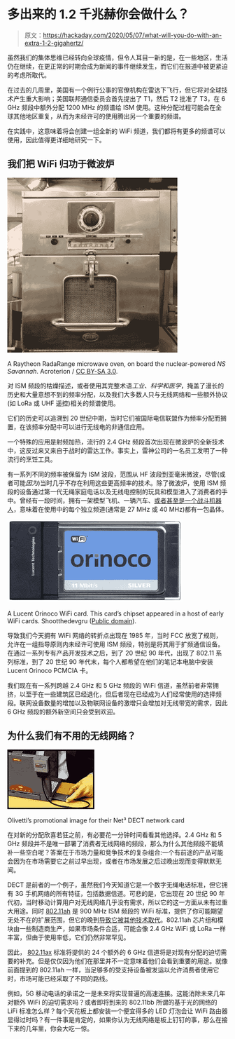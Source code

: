 # 多出来的 1.2 千兆赫你会做什么？

> 原文：<https://hackaday.com/2020/05/07/what-will-you-do-with-an-extra-1-2-gigahertz/>

虽然我们的集体思维已经转向全球疫情，但令人耳目一新的是，在一些地区，生活仍在继续，在更正常的时期会成为新闻的事件继续发生，而它们在报道中被更紧迫的考虑所取代。

在过去的几周里，美国有一个例行公事的官僚机构在雷达下飞行，但它将对全球技术产生重大影响；美国联邦通信委员会首先提出了 T1，然后 T2 批准了 T3，在 6 GHz 频段中额外分配 1200 MHz 的频谱给 ISM 使用。这种分配过程可能会在全球其他地区重复，从而为未经许可的使用腾出另一个重要的频谱。

在实践中，这意味着将会创建一组全新的 WiFi 频道，我们都将有更多的频谱可以使用，因此值得更详细地研究一下。

## 我们把 WiFi 归功于微波炉

[![A Raytheon RadaRange microwave oven, on board the nuclear-powered NS Savannah](img/aa68ad0b34f78af05d78ec734bd4659c.png)](https://hackaday.com/wp-content/uploads/2020/04/raytheon-radarange.jpg)

A Raytheon RadaRange microwave oven, on board the nuclear-powered *NS Savannah*. Acroterion / [CC BY-SA 3.0](https://commons.wikimedia.org/wiki/File:NS_Savannah_microwave_oven_MD8.jpg).

对 ISM 频段的枯燥描述，或者使用其完整术语*工业、科学和医学*，掩盖了漫长的历史和大量意想不到的频率分配，以及我们大多数人只与无线网络和一些额外协议(如 LoRa 或 UHF 遥控)相关的频谱使用。

它们的历史可以追溯到 20 世纪中期，当时它们被国际电信联盟作为频率分配而搁置，在该频率分配中可以进行无线电的非通信应用。

一个特殊的应用是射频加热，流行的 2.4 GHz 频段首次出现在微波炉的全新技术中，这反过来又来自于战时的雷达工作。事实上，雷神公司的一名员工发明了一种流行的烹饪工具。

有一系列不同的频率被保留为 ISM 波段，范围从 HF 波段到亚毫米微波，尽管(或者可能*因为*)当时几乎不存在利用这些更高频率的技术。除了微波炉，使用 ISM 频段的设备通过第一代无绳家庭电话以及无线电控制的玩具和模型进入了消费者的手中。曾经有一段时间，拥有一架模型飞机、一辆汽车、[或者甚至是一个战斗机器人](https://hackaday.com/2018/03/23/ever-wonder-how-the-bots-on-robot-wars-were-built/)，意味着在使用中的每个独立频道(通常是 27 MHz 或 40 MHz)都有一包晶体。

[![A Lucent Orinoco WiFi card. This card's chipset appeared in a host of early WiFi cards. Shootthedevgru (Public domain)](img/71a61347af5a950038673c6c972b995f.png)](https://hackaday.com/wp-content/uploads/2020/04/Orinoco_silver_pc_card.jpg)

A Lucent Orinoco WiFi card. This card’s chipset appeared in a host of early WiFi cards. Shootthedevgru ([Public domain](https://commons.wikimedia.org/wiki/File:Orinoco_silver_pc_card.jpg)).

导致我们今天拥有 WiFi 网络的转折点出现在 1985 年，当时 FCC 放宽了规则，允许在一组指导原则内未经许可使用 ISM 频段，特别是将其用于扩频通信设备。在通过一系列专有产品开发技术之后，到了 20 世纪 90 年代，出现了 802.11 系列标准，到了 20 世纪 90 年代末，每个人都希望在他们的笔记本电脑中安装 Lucent Orinoco PCMCIA 卡。

我们现在有一系列跨越 2.4 GHz 和 5 GHz 频段的 WiFi 信道，虽然前者非常拥挤，以至于在一些建筑区已经退化，但后者现在已经成为人们经常使用的选择频段。联网设备数量的增加以及物联网设备的激增只会增加对无线带宽的需求，因此 6 GHz 频段的额外新空间只会受到欢迎。

## 为什么我们有不用的无线网络？

[![Olivetti's promotional image for their Net3 DECT network card](img/a80d187d9301d2a530d0b9de65557de3.png)](https://hackaday.com/wp-content/uploads/2017/07/olivetti_net3_wireless_lan.jpg)

Olivetti’s promotional image for their Net³ DECT network card

在对新的分配欣喜若狂之前，有必要花一分钟时间看看其他选择。2.4 GHz 和 5 GHz 频段并不是唯一部署了消费者无线网络的频段，那么为什么其他频段不能填补一些空白呢？答案在于市场力量和竞争技术的复杂组合:一个有前途的产品可能会因为在市场需要它之前过早出现，或者在市场发展之后过晚出现而变得默默无闻。

DECT 是前者的一个例子，虽然我们今天知道它是一个数字无绳电话标准，但它拥有 3G 手机网络的所有特征，包括数据信道。可悲的是，它出现在 20 世纪 90 年代初，当时移动计算用户对无线网络几乎没有需求，所以它的这一方面从未有过重大用途。同时 [802.11ah](https://en.wikipedia.org/wiki/IEEE_802.11ah) 是 900 MHz ISM 频段的 WiFi 标准，提供了你可能期望无处不在的扩展范围，但它的晚到[导致它被其他技术取代](https://www.theregister.co.uk/2015/10/21/questionable_future_subghz_wifi/)。802.11ah 芯片组和模块由一些制造商生产，如果市场条件合适，可能会像 2.4 GHz WiFi 或 LoRa 一样丰富，但由于使用率低，它们仍然非常罕见。

因此， [802.11ax](https://en.wikipedia.org/wiki/List_of_WLAN_channels#6_GHz_(802.11ax)) 标准将提供的 24 个额外的 6 GHz 信道将是对现有分配的迫切需要的补充。但是仅仅因为他们在那里并不一定意味着他们会看到重要的用途。就像前面提到的 802.11ah 一样，当足够多的受支持设备被发运以允许消费者使用它时，市场可能已经采取了不同的路线。

例如，5G 移动电话的承诺之一是未来将实现普遍的高速连接。这能消除未来几年对额外 WiFi 的迫切需求吗？或者即将到来的 802.11bb 所谓的基于光的网络的 LiFi 标准怎么样？每个天花板上都安装一个便宜得多的 LED 灯泡会让 WiFi 路由器显得过时吗？有一件事是肯定的，如果你认为无线网络是板上钉钉的事，那么在接下来的几年里，你会大吃一惊。